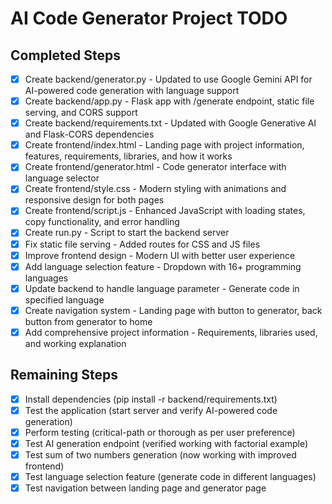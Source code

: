# AI Code Generator Project TODO

## Completed Steps
- [x] Create backend/generator.py - Updated to use Google Gemini API for AI-powered code generation with language support
- [x] Create backend/app.py - Flask app with /generate endpoint, static file serving, and CORS support
- [x] Create backend/requirements.txt - Updated with Google Generative AI and Flask-CORS dependencies
- [x] Create frontend/index.html - Landing page with project information, features, requirements, libraries, and how it works
- [x] Create frontend/generator.html - Code generator interface with language selector
- [x] Create frontend/style.css - Modern styling with animations and responsive design for both pages
- [x] Create frontend/script.js - Enhanced JavaScript with loading states, copy functionality, and error handling
- [x] Create run.py - Script to start the backend server
- [x] Fix static file serving - Added routes for CSS and JS files
- [x] Improve frontend design - Modern UI with better user experience
- [x] Add language selection feature - Dropdown with 16+ programming languages
- [x] Update backend to handle language parameter - Generate code in specified language
- [x] Create navigation system - Landing page with button to generator, back button from generator to home
- [x] Add comprehensive project information - Requirements, libraries used, and working explanation

## Remaining Steps
- [x] Install dependencies (pip install -r backend/requirements.txt)
- [x] Test the application (start server and verify AI-powered code generation)
- [x] Perform testing (critical-path or thorough as per user preference)
- [x] Test AI generation endpoint (verified working with factorial example)
- [x] Test sum of two numbers generation (now working with improved frontend)
- [x] Test language selection feature (generate code in different languages)
- [x] Test navigation between landing page and generator page
